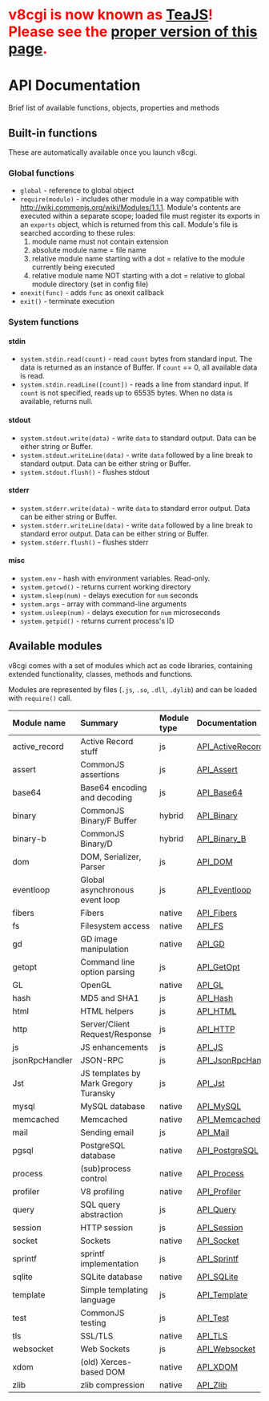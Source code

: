 # <font color='red'><b>v8cgi is now known as <a href='http://code.google.com/p/teajs/'>TeaJS</a>! Please see the <a href='http://code.google.com/p/teajs/wiki/API'>proper version of this page</a>.</b></font> #

# API Documentation #

Brief list of available functions, objects, properties and methods

## Built-in functions ##

These are automatically available once you launch v8cgi.

### Global functions ###

  * `global` - reference to global object
  * `require(module)` - includes other module in a way compatible with http://wiki.commonjs.org/wiki/Modules/1.1.1. Module's contents are executed within a separate scope; loaded file must register its exports in an `exports` object, which is returned from this call. Module's file is searched according to these rules:
    1. module name must not contain extension
    1. absolute module name = file name
    1. relative module name starting with a dot = relative to the module currently being executed
    1. relative module name NOT starting with a dot = relative to global module directory (set in config file)
  * `onexit(func)` - adds `func` as onexit callback
  * `exit()` - terminate execution

### System functions ###

#### stdin ####
  * `system.stdin.read(count)` - read `count` bytes from standard input. The data is returned as an instance of Buffer. If `count` == 0, all available data is read.
  * `system.stdin.readLine([count])` - reads a line from standard input. If `count` is not specified, reads up to 65535 bytes. When no data is available, returns null.

#### stdout ####
  * `system.stdout.write(data)` - write `data` to standard output. Data can be either string or Buffer.
  * `system.stdout.writeLine(data)` - write `data` followed by a line break to standard output. Data can be either string or Buffer.
  * `system.stdout.flush()` - flushes stdout

#### stderr ####
  * `system.stderr.write(data)` - write `data` to standard error output. Data can be either string or Buffer.
  * `system.stderr.writeLine(data)` - write `data` followed by a line break to standard error output. Data can be either string or Buffer.
  * `system.stderr.flush()` - flushes stderr

#### misc ####
  * `system.env` - hash with environment variables. Read-only.
  * `system.getcwd()` - returns current working directory
  * `system.sleep(num)` - delays execution for `num` seconds
  * `system.args` - array with command-line arguments
  * `system.usleep(num)` - delays execution for `num` microseconds
  * `system.getpid()` - returns current process's ID

## Available modules ##

v8cgi comes with a set of modules which act as code libraries, containing extended functionality, classes, methods and functions.

Modules are represented by files (`.js`, `.so`, `.dll`, `.dylib`) and can be loaded with `require()` call.

| **Module name** | **Summary** | **Module type** | **Documentation** |
|:----------------|:------------|:----------------|:------------------|
| active\_record  | Active Record stuff | js              | [API\_ActiveRecord](API_ActiveRecord.md) |
| assert          | CommonJS assertions | js              | [API\_Assert](API_Assert.md) |
| base64          | Base64 encoding and decoding | js              | [API\_Base64](API_Base64.md) |
| binary          | CommonJS Binary/F Buffer | hybrid          | [API\_Binary](API_Binary.md) |
| binary-b        | CommonJS Binary/D | hybrid          | [API\_Binary\_B](API_Binary_B.md) |
| dom             | DOM, Serializer, Parser  | js              | [API\_DOM](API_DOM.md) |
| eventloop       | Global asynchronous event loop  | js              | [API\_Eventloop](API_Eventloop.md) |
| fibers          | Fibers      | native          | [API\_Fibers](API_Fibers.md) |
| fs              | Filesystem access | native          | [API\_FS](API_FS.md) |
| gd              | GD image manipulation | native          | [API\_GD](API_GD.md) |
| getopt          | Command line option parsing | js              | [API\_GetOpt](API_GetOpt.md) |
| GL              | OpenGL      | native          | [API\_GL](API_GL.md) |
| hash            | MD5 and SHA1 | js              | [API\_Hash](API_Hash.md) |
| html            | HTML helpers | js              | [API\_HTML](API_HTML.md) |
| http            | Server/Client Request/Response | js              | [API\_HTTP](API_HTTP.md) |
| js              | JS enhancements | js              |[API\_JS](.md)     |
| jsonRpcHandler  | JSON-RPC    | js              | [API\_JsonRpcHandler](API_JsonRpcHandler.md) |
| Jst             | JS templates by Mark Gregory Turansky | js              |[API\_Jst](.md)    |
| mysql           | MySQL database | native          | [API\_MySQL](API_MySQL.md) |
| memcached       | Memcached   | native          | [API\_Memcached](API_Memcached.md) |
| mail            | Sending email | js              | [API\_Mail](API_Mail.md) |
| pgsql           | PostgreSQL database | native          | [API\_PostgreSQL](API_PostgreSQL.md) |
| process         | (sub)process control | native          | [API\_Process](API_Process.md) |
| profiler        | V8 profiling | native          | [API\_Profiler](API_Profiler.md) |
| query           | SQL query abstraction | js              | [API\_Query](API_Query.md) |
| session         | HTTP session | js              | [API\_Session](API_Session.md) |
| socket          | Sockets     | native          | [API\_Socket](API_Socket.md) |
| sprintf         | sprintf implementation | js              | [API\_Sprintf](API_Sprintf.md) |
| sqlite          | SQLite database | native          | [API\_SQLite](API_SQLite.md) |
| template        | Simple templating language | js              | [API\_Template](API_Template.md) |
| test            | CommonJS testing | js              | [API\_Test](API_Test.md) |
| tls             | SSL/TLS     | native          | [API\_TLS](API_TLS.md) |
| websocket       | Web Sockets | js              | [API\_Websocket](API_Websocket.md) |
| xdom            | (old) Xerces-based DOM | native          | [API\_XDOM](API_XDOM.md) |
| zlib            | zlib compression | native          | [API\_Zlib](API_Zlib.md) |